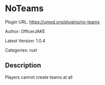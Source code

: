 # NoTeams

Plugin URL: https://umod.org/plugins/no-teams

Author: OfficerJAKE

Latest Version: 1.0.4

Categories: rust

## Description

Players cannot create teams at all

